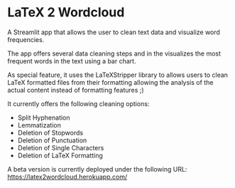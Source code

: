 # LaTeX 2 Wordcloud

A Streamlit app that allows the user to clean text data and visualize 
word frequencies. 

The app offers several data cleaning steps and in the visualizes the most
frequent words in the text using a bar chart. 

As special feature, it uses the LaTeXStripper library to allows users to 
clean LaTeX formatted files from their formatting allowing the analysis
of the actual content instead of formatting features ;) 

It currently offers the following cleaning options:
* Split Hyphenation
* Lemmatization
* Deletion of Stopwords
* Deletion of Punctuation
* Deletion of Single Characters
* Deletion of LaTeX Formatting

A beta version is currently deployed under the following URL: https://latex2wordcloud.herokuapp.com/
